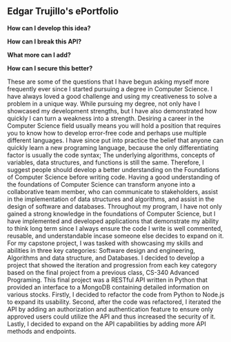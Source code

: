 ## Edgar Trujillo's ePortfolio

**How can I develop this idea?**

**How can I break this API?**

**What more can I add?** 

**How can I secure this better?**

These are some of the questions that I have begun asking myself more frequently ever since I started pursuing a degree in Computer Science. I have always loved a good challenge and using my creativeness to solve a problem in a unique way. While pursuing my degree, not only have I showcased my development strengths, but I have also demonstrated how quickly I can turn a weakness into a strength. Desiring a career in the Computer Science field usually means you will hold a position that requires you to know how to develop error-free code and perhaps use multiple different languages. I have since put into practice the belief that anyone can quickly learn a new programing language, because the only differentiating factor is usually the code syntax; The underlying algorithms, concepts of variables, data structures, and functions is still the same. Therefore, I suggest people should develop a better understanding on the Foundations of Computer Science before writing code. Having a good understanding of the foundations of Computer Science can transform anyone into a collaborative team member, who can communicate to stakeholders, assist in the implementation of data structures and algorithms, and assist in the design of software and databases. Throughout my program, I have not only gained a strong knowledge in the foundations of Computer Science, but I have implemented and developed applications that demonstrate my ability to think long term since I always ensure the code I write is well commented, reusable, and understandable incase someone else decides to expand on it. 
For my capstone project, I was tasked with showcasing my skills and abilities in three key categories: Software design and engineering, Algorithms and data structure, and Databases. I decided to develop a project that showed the iteration and progression from each key category based on the final project from a previous class, CS-340 Advanced Programing. This final project was a RESTful API written in Python that provided an interface to a MongoDB containing detailed information on various stocks. Firstly, I decided to refactor the code from Python to Node.js to expand its usability. Second, after the code was refactored, I iterated the API by adding an authorization and authentication feature to ensure only approved users could utilize the API and thus increased the security of it. Lastly, I decided to expand on the API capabilities by adding more API methods and endpoints. 

